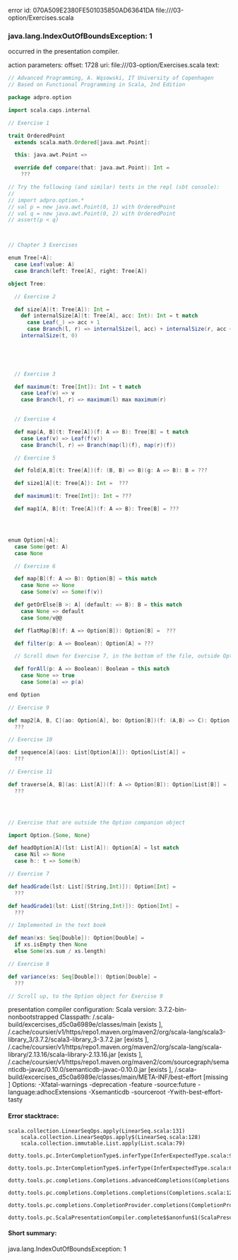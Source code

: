 error id: 070A509E2380FE501035850AD63641DA
file://<WORKSPACE>/03-option/Exercises.scala
### java.lang.IndexOutOfBoundsException: 1

occurred in the presentation compiler.



action parameters:
offset: 1728
uri: file://<WORKSPACE>/03-option/Exercises.scala
text:
```scala
// Advanced Programming, A. Wąsowski, IT University of Copenhagen
// Based on Functional Programming in Scala, 2nd Edition

package adpro.option

import scala.caps.internal

// Exercise 1

trait OrderedPoint
  extends scala.math.Ordered[java.awt.Point]:

  this: java.awt.Point =>

  override def compare(that: java.awt.Point): Int =
    ???

// Try the following (and similar) tests in the repl (sbt console):
//
// import adpro.option.*
// val p = new java.awt.Point(0, 1) with OrderedPoint
// val q = new java.awt.Point(0, 2) with OrderedPoint
// assert(p < q)



// Chapter 3 Exercises

enum Tree[+A]:
  case Leaf(value: A)
  case Branch(left: Tree[A], right: Tree[A])

object Tree:

  // Exercise 2

  def size[A](t: Tree[A]): Int = 
    def internalSize[A](t: Tree[A], acc: Int): Int = t match
      case Leaf(_) => acc + 1
      case Branch(l, r) => internalSize(l, acc) + internalSize(r, acc + 1)
    internalSize(t, 0)

      
    


  // Exercise 3

  def maximum(t: Tree[Int]): Int = t match
    case Leaf(v) => v
    case Branch(l, r) => maximum(l) max maximum(r)
  

  // Exercise 4

  def map[A, B](t: Tree[A])(f: A => B): Tree[B] = t match
    case Leaf(v) => Leaf(f(v))
    case Branch(l, r) => Branch(map(l)(f), map(r)(f))

  // Exercise 5

  def fold[A,B](t: Tree[A])(f: (B, B) => B)(g: A => B): B = ???

  def size1[A](t: Tree[A]): Int =  ???

  def maximum1(t: Tree[Int]): Int = ???

  def map1[A, B](t: Tree[A])(f: A => B): Tree[B] = ???




enum Option[+A]:
  case Some(get: A)
  case None

  // Exercise 6

  def map[B](f: A => B): Option[B] = this match
    case None => None
    case Some(v) => Some(f(v))

  def getOrElse[B >: A] (default: => B): B = this match
    case None => default
    case Some/v@@ 

  def flatMap[B](f: A => Option[B]): Option[B] =  ???

  def filter(p: A => Boolean): Option[A] = ???

  // Scroll down for Exercise 7, in the bottom of the file, outside Option

  def forAll(p: A => Boolean): Boolean = this match
    case None => true
    case Some(a) => p(a)

end Option

// Exercise 9

def map2[A, B, C](ao: Option[A], bo: Option[B])(f: (A,B) => C): Option[C] =
  ???

// Exercise 10

def sequence[A](aos: List[Option[A]]): Option[List[A]] =
  ???

// Exercise 11

def traverse[A, B](as: List[A])(f: A => Option[B]): Option[List[B]] =
  ???




// Exercise that are outside the Option companion object

import Option.{Some, None}

def headOption[A](lst: List[A]): Option[A] = lst match
  case Nil => None
  case h:: t => Some(h)

// Exercise 7

def headGrade(lst: List[(String,Int)]): Option[Int] =
  ???

def headGrade1(lst: List[(String,Int)]): Option[Int] =
  ???

// Implemented in the text book

def mean(xs: Seq[Double]): Option[Double] =
  if xs.isEmpty then None
  else Some(xs.sum / xs.length)

// Exercise 8

def variance(xs: Seq[Double]): Option[Double] =
  ???

// Scroll up, to the Option object for Exercise 9

```


presentation compiler configuration:
Scala version: 3.7.2-bin-nonbootstrapped
Classpath:
<WORKSPACE>/.scala-build/excercises_d5c0a6989e/classes/main [exists ], <HOME>/.cache/coursier/v1/https/repo1.maven.org/maven2/org/scala-lang/scala3-library_3/3.7.2/scala3-library_3-3.7.2.jar [exists ], <HOME>/.cache/coursier/v1/https/repo1.maven.org/maven2/org/scala-lang/scala-library/2.13.16/scala-library-2.13.16.jar [exists ], <HOME>/.cache/coursier/v1/https/repo1.maven.org/maven2/com/sourcegraph/semanticdb-javac/0.10.0/semanticdb-javac-0.10.0.jar [exists ], <WORKSPACE>/.scala-build/excercises_d5c0a6989e/classes/main/META-INF/best-effort [missing ]
Options:
-Xfatal-warnings -deprecation -feature -source:future -language:adhocExtensions -Xsemanticdb -sourceroot <WORKSPACE> -Ywith-best-effort-tasty




#### Error stacktrace:

```
scala.collection.LinearSeqOps.apply(LinearSeq.scala:131)
	scala.collection.LinearSeqOps.apply$(LinearSeq.scala:128)
	scala.collection.immutable.List.apply(List.scala:79)
	dotty.tools.pc.InterCompletionType$.inferType(InferExpectedType.scala:94)
	dotty.tools.pc.InterCompletionType$.inferType(InferExpectedType.scala:62)
	dotty.tools.pc.completions.Completions.advancedCompletions(Completions.scala:523)
	dotty.tools.pc.completions.Completions.completions(Completions.scala:122)
	dotty.tools.pc.completions.CompletionProvider.completions(CompletionProvider.scala:139)
	dotty.tools.pc.ScalaPresentationCompiler.complete$$anonfun$1(ScalaPresentationCompiler.scala:194)
```
#### Short summary: 

java.lang.IndexOutOfBoundsException: 1
